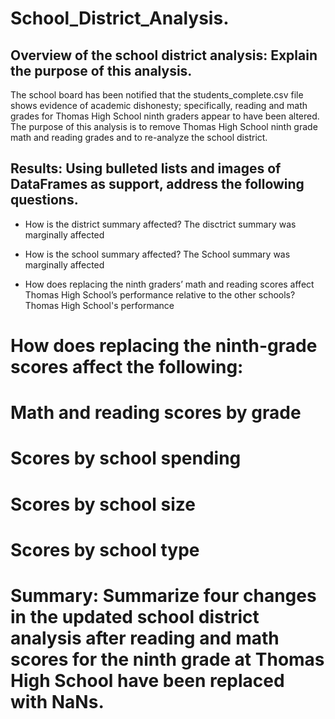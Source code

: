 # School_District_Analysis.

## Overview of the school district analysis: Explain the purpose of this analysis.

The school board has been notified that the students_complete.csv file shows evidence of academic dishonesty; specifically, reading and math grades for Thomas High School ninth graders appear to have been altered.
The purpose of this analysis is to remove Thomas High School ninth grade math and reading grades and to re-analyze the school district.  

## Results: Using bulleted lists and images of DataFrames as support, address the following questions.

- How is the district summary affected?
    The disctrict summary was marginally affected 

- How is the school summary affected?
    The School summary was marginally affected

- How does replacing the ninth graders’ math and reading scores affect Thomas High School’s performance relative to the other schools?
Thomas High School's performance 

# How does replacing the ninth-grade scores affect the following:
# Math and reading scores by grade

# Scores by school spending
# Scores by school size
# Scores by school type
# Summary: Summarize four changes in the updated school district analysis after reading and math scores for the ninth grade at Thomas High School have been replaced with NaNs.